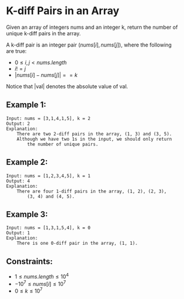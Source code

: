 # K-diff Pairs in an Array

Given an array of integers nums and an integer k, return the number of  
unique k-diff pairs in the array.

A k-diff pair is an integer pair ($nums[i], nums[j]$), where the following  
are true:

* $0 \le i, j < nums.length$
* $i != j$
* $|nums[i] - nums[j]| == k$

Notice that |val| denotes the absolute value of val.

 

## Example 1:

    Input: nums = [3,1,4,1,5], k = 2
    Output: 2
    Explanation: 
        There are two 2-diff pairs in the array, (1, 3) and (3, 5).
        Although we have two 1s in the input, we should only return 
            the number of unique pairs.

## Example 2:

    Input: nums = [1,2,3,4,5], k = 1
    Output: 4
    Explanation: 
        There are four 1-diff pairs in the array, (1, 2), (2, 3),
            (3, 4) and (4, 5).
        
## Example 3:

    Input: nums = [1,3,1,5,4], k = 0
    Output: 1
    Explanation: 
        There is one 0-diff pair in the array, (1, 1).
        
 

## Constraints:

* $1 \le nums.length \le 10^4$
* $-10^7 \le nums[i] \le 10^7$
* $0 \le k \le 10^7$

